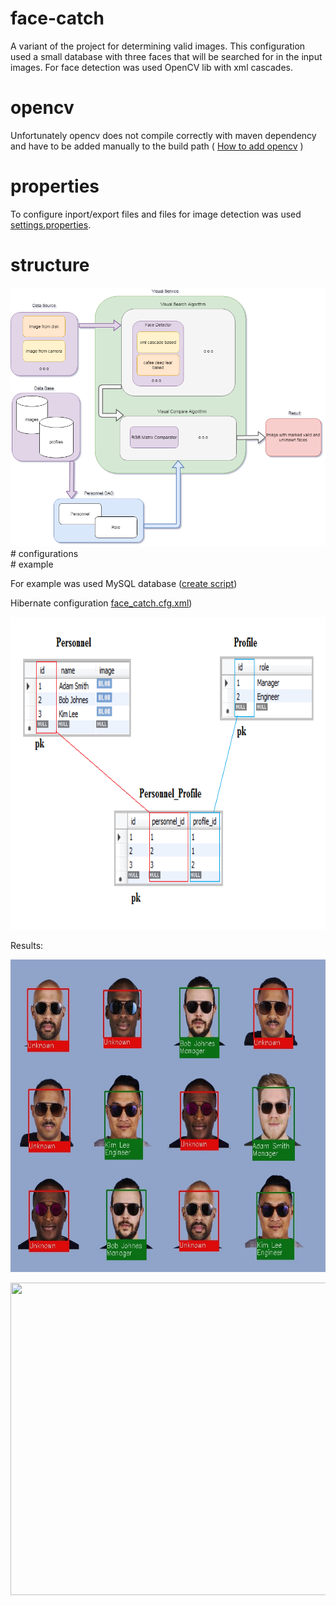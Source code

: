 # face-catch
A variant of the project for determining valid images. This configuration used a small database with three faces that will be searched for in the input images. For face detection was used OpenCV lib with xml cascades.
# opencv
Unfortunately opencv does not compile correctly with maven dependency and have to be added manually to the build path
( <a target="_blank" href="https://docs.opencv.org/2.4/doc/tutorials/introduction/java_eclipse/java_eclipse.html#java-eclipse">How to add opencv</a> )
# properties
To configure inport/export files and files for image detection was used <a href="src/main/resources/settings.properties">settings.properties</a>.
# structure
<img src="README/struc_scheme.png">
# configurations
<br>
# example
<p>For example was used MySQL database (<a href="src/main/resources/create_db.sql">create script</a>)</p>
<p>Hibernate configuration <a href="src/main/resources/face_catch.cfg.xml">face_catch.cfg.xml</a>)</p>

<img src="README/bd.png" height="500" width="800">
<p>Results:</p>
<img src="test_resources/test1/output.jpg" height="500" width="800">
<p></p>
<img src="test_resources/test2/output.jpg" height="500" width="800">


